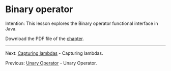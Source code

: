 # Binary operator

Intention: This lesson explores the Binary operator functional interface in Java.

Download the PDF file of the [chapter](chapter_9.pdf).

<hr>

Next: [Capturing lambdas](chapter_10.md "Capturing lambdas") - Capturing lambdas.

Previous: [Unary Operator](chapter_8.md "Unary Operator") - Unary Operator.
